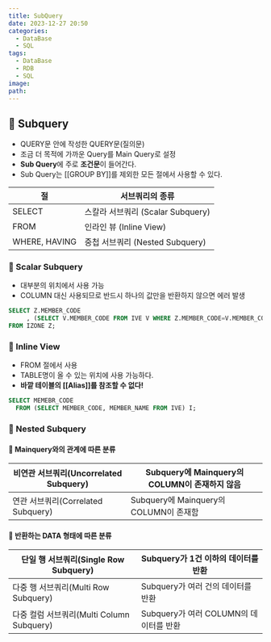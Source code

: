 ```yaml
---
title: SubQuery
date: 2023-12-27 20:50
categories:
  - DataBase
  - SQL
tags:
  - DataBase
  - RDB
  - SQL
image: 
path:
---
```


## 🌈 Subquery
- QUERY문 안에 작성한 QUERY문(질의문)
- 조금 더 목적에 가까운 Query를 Main Query로 설정
- **Sub Query**에 주로 **조건문**이 들어간다.
- Sub Query는 [[GROUP BY]]를 제외한 모든 절에서 사용할 수 있다.

|절|서브쿼리의 종류|
|---|---|
|SELECT|스칼라 서브쿼리 (Scalar Subquery)|
|FROM|인라인 뷰 (Inline View)|
|WHERE, HAVING|중첩 서브쿼리 (Nested Subquery)|

### 📌 Scalar Subquery
- 대부분의 위치에서 사용 가능
- COLUMN 대신 사용되므로 반드시 하나의 값만을 반환하지 않으면 에러 발생

```sql
SELECT Z.MEMBER_CODE
     , (SELECT V.MEMBER_CODE FROM IVE V WHERE Z.MEMBER_CODE=V.MEMBER_CODE)
FROM IZONE Z;
```


### 📌 Inline View
- FROM 절에서 사용
- TABLE명이 올 수 있는 위치에 사용 가능하다.
- **바깥 테이블의 [[Alias]]를 참조할 수 없다!**

```sql
SELECT MEMEBR_CODE
  FROM (SELECT MEMBER_CODE, MEMBER_NAME FROM IVE) I;
```


### 📌 Nested Subquery
#### 🧶 Mainquery와의 관계에 따른 분류
|비연관 서브쿼리(Uncorrelated Subquery)|Subquery에 Mainquery의 COLUMN이 존재하지 않음|
|---|---|
|연관 서브쿼리(Correlated Subquery)|Subquery에 Mainquery의 COLUMN이 존재함|

#### 🧶 반환하는 DATA 형태에 따른 분류
|단일 행 서브쿼리(Single Row Subquery)|Subquery가 1건 이하의 데이터를 반환|
|---|---|
|다중 행 서브쿼리(Multi Row Subquery)|Subquery가 여러 건의 데이터를 반환|
|다중 컬럼 서브쿼리(Multi Column Subquery)|Subquery가 여러 COLUMN의 데이터를 반환|
